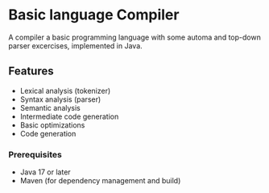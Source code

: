 # Basic language Compiler

A compiler a basic programming language with some automa and top-down parser excercises, implemented in Java.

## Features
- Lexical analysis (tokenizer)
- Syntax analysis (parser)
- Semantic analysis
- Intermediate code generation
- Basic optimizations
- Code generation

### Prerequisites
- Java 17 or later
- Maven (for dependency management and build)
